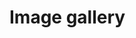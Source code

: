 # Image gallery

<PreviewPlayground
  :html="() => import('./stories/app.twig')"
  :script="() => import('./stories/app.js?raw')"
  :css="() => import('./stories/app.css?raw')"
  />
